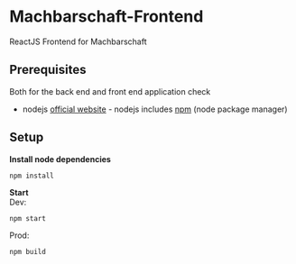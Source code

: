 # Machbarschaft-Frontend
ReactJS Frontend for Machbarschaft

## Prerequisites
Both for the back end and front end application check
* nodejs [official website](https://nodejs.org/en/) - nodejs includes [npm](https://www.npmjs.com/) (node package manager)

## Setup
**Install node dependencies**
```
npm install
```

**Start**  
Dev: 
```
npm start
```
Prod:
```
npm build
```